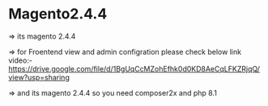 # Magento2.4.4

=> its magento 2.4.4 

=> for Froentend view and admin configration please check below link video:- 
https://drive.google.com/file/d/1BgUqCcMZohEfhk0d0KD8AeCqLFKZRjqQ/view?usp=sharing

=> and its magento 2.4.4 so you need composer2x and php 8.1

